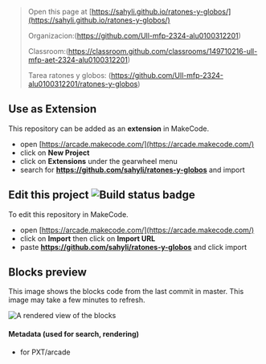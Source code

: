  


> Open this page at [https://sahyli.github.io/ratones-y-globos/](https://sahyli.github.io/ratones-y-globos/)
> 
> Organizacion:(https://github.com/Ull-mfp-2324-alu0100312201)
> 
> Classroom:(https://classroom.github.com/classrooms/149710216-ull-mfp-aet-2324-alu0100312201)
> 
> Tarea ratones y globos: (https://github.com/Ull-mfp-2324-alu0100312201/ratones-y-globos)

## Use as Extension

This repository can be added as an **extension** in MakeCode.

* open [https://arcade.makecode.com/](https://arcade.makecode.com/)
* click on **New Project**
* click on **Extensions** under the gearwheel menu
* search for **https://github.com/sahyli/ratones-y-globos** and import

## Edit this project ![Build status badge](https://github.com/sahyli/ratones-y-globos/workflows/MakeCode/badge.svg)

To edit this repository in MakeCode.

* open [https://arcade.makecode.com/](https://arcade.makecode.com/)
* click on **Import** then click on **Import URL**
* paste **https://github.com/sahyli/ratones-y-globos** and click import

## Blocks preview

This image shows the blocks code from the last commit in master.
This image may take a few minutes to refresh.

![A rendered view of the blocks](https://github.com/sahyli/ratones-y-globos/raw/master/.github/makecode/blocks.png)

#### Metadata (used for search, rendering)

* for PXT/arcade
<script src="https://makecode.com/gh-pages-embed.js"></script><script>makeCodeRender("{{ site.makecode.home_url }}", "{{ site.github.owner_name }}/{{ site.github.repository_name }}");</script>
